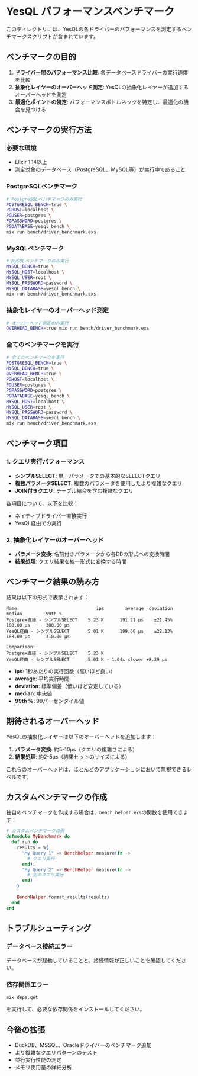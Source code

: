 # YesQL パフォーマンスベンチマーク

このディレクトリには、YesQLの各ドライバーのパフォーマンスを測定するベンチマークスクリプトが含まれています。

## ベンチマークの目的

1. **ドライバー間のパフォーマンス比較**: 各データベースドライバーの実行速度を比較
2. **抽象化レイヤーのオーバーヘッド測定**: YesQLの抽象化レイヤーが追加するオーバーヘッドを測定
3. **最適化ポイントの特定**: パフォーマンスボトルネックを特定し、最適化の機会を見つける

## ベンチマークの実行方法

### 必要な環境

- Elixir 1.14以上
- 測定対象のデータベース（PostgreSQL、MySQL等）が実行中であること

### PostgreSQLベンチマーク

```bash
# PostgreSQLベンチマークのみ実行
POSTGRESQL_BENCH=true \
PGHOST=localhost \
PGUSER=postgres \
PGPASSWORD=postgres \
PGDATABASE=yesql_bench \
mix run bench/driver_benchmark.exs
```

### MySQLベンチマーク

```bash
# MySQLベンチマークのみ実行
MYSQL_BENCH=true \
MYSQL_HOST=localhost \
MYSQL_USER=root \
MYSQL_PASSWORD=password \
MYSQL_DATABASE=yesql_bench \
mix run bench/driver_benchmark.exs
```

### 抽象化レイヤーのオーバーヘッド測定

```bash
# オーバーヘッド測定のみ実行
OVERHEAD_BENCH=true mix run bench/driver_benchmark.exs
```

### 全てのベンチマークを実行

```bash
# 全てのベンチマークを実行
POSTGRESQL_BENCH=true \
MYSQL_BENCH=true \
OVERHEAD_BENCH=true \
PGHOST=localhost \
PGUSER=postgres \
PGPASSWORD=postgres \
PGDATABASE=yesql_bench \
MYSQL_HOST=localhost \
MYSQL_USER=root \
MYSQL_PASSWORD=password \
MYSQL_DATABASE=yesql_bench \
mix run bench/driver_benchmark.exs
```

## ベンチマーク項目

### 1. クエリ実行パフォーマンス

- **シンプルSELECT**: 単一パラメータでの基本的なSELECTクエリ
- **複数パラメータSELECT**: 複数のパラメータを使用したより複雑なクエリ
- **JOIN付きクエリ**: テーブル結合を含む複雑なクエリ

各項目について、以下を比較：
- ネイティブドライバー直接実行
- YesQL経由での実行

### 2. 抽象化レイヤーのオーバーヘッド

- **パラメータ変換**: 名前付きパラメータから各DBの形式への変換時間
- **結果処理**: クエリ結果を統一形式に変換する時間

## ベンチマーク結果の読み方

結果は以下の形式で表示されます：

```
Name                              ips        average  deviation         median         99th %
Postgrex直接 - シンプルSELECT    5.23 K      191.21 μs    ±21.45%      180.00 μs      300.00 μs
YesQL経由 - シンプルSELECT       5.01 K      199.60 μs    ±22.13%      188.00 μs      310.00 μs

Comparison: 
Postgrex直接 - シンプルSELECT    5.23 K
YesQL経由 - シンプルSELECT       5.01 K - 1.04x slower +8.39 μs
```

- **ips**: 1秒あたりの実行回数（高いほど良い）
- **average**: 平均実行時間
- **deviation**: 標準偏差（低いほど安定している）
- **median**: 中央値
- **99th %**: 99パーセンタイル値

## 期待されるオーバーヘッド

YesQLの抽象化レイヤーは以下のオーバーヘッドを追加します：

1. **パラメータ変換**: 約5-10μs（クエリの複雑さによる）
2. **結果処理**: 約2-5μs（結果セットのサイズによる）

これらのオーバーヘッドは、ほとんどのアプリケーションにおいて無視できるレベルです。

## カスタムベンチマークの作成

独自のベンチマークを作成する場合は、`bench_helper.exs`の関数を使用できます：

```elixir
# カスタムベンチマークの例
defmodule MyBenchmark do
  def run do
    results = %{
      "My Query 1" => BenchHelper.measure(fn ->
        # クエリ実行
      end),
      "My Query 2" => BenchHelper.measure(fn ->
        # 別のクエリ実行
      end)
    }
    
    BenchHelper.format_results(results)
  end
end
```

## トラブルシューティング

### データベース接続エラー

データベースが起動していることと、接続情報が正しいことを確認してください。

### 依存関係エラー

```bash
mix deps.get
```

を実行して、必要な依存関係をインストールしてください。

## 今後の拡張

- DuckDB、MSSQL、Oracleドライバーのベンチマーク追加
- より複雑なクエリパターンのテスト
- 並行実行性能の測定
- メモリ使用量の詳細分析